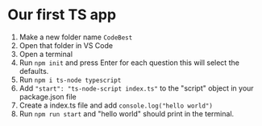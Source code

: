 # Our first TS app

1. Make a new folder name `CodeBest` 
1. Open that folder in VS Code
1. Open a terminal
1. Run `npm init` and press Enter for each question this will select the defaults.
1. Run `npm i ts-node typescript`
1. Add `"start": "ts-node-script index.ts"` to the "script" object in your
   package.json file
1. Create a index.ts file and add `console.log("hello world")`
1. Run `npm run start` and "hello world" should print in the terminal.

